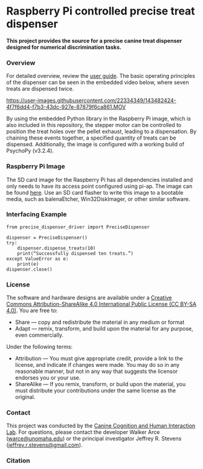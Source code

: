 # Raspberry Pi controlled precise treat dispenser
**This project provides the source for a precise canine treat dispenser designed for numerical discrimination tasks.**

### Overview
For detailed overview, review the [user guide](https://github.com/unl-cchil/canine_precise_dispenser/blob/main/documentation/user_guide/unl_cchil_precise_dispenser_guide.pdf).  The basic operating principles of the dispenser can be seen in the embedded video below, where seven treats are dispensed twice.

https://user-images.githubusercontent.com/22334349/143482424-4f7f6dd4-f7b3-43dc-927e-87879f6ca861.MOV

By using the embedded Python library in the Raspberry Pi image, which is also included in this repository, the stepper motor can be controlled to position the treat holes over the pellet exhaust, leading to a dispensation.  By chaining these events together, a specified quantity of treats can be dispensed.  Additionally, the image is configured with a working build of PsychoPy (v3.2.4).

### Raspberry Pi Image
The SD card image for the Raspberry Pi has all dependencies installed and only needs to have its access point configured using pi-ap.  The image can be found [here](https://drive.google.com/file/d/1r1gbtBNyjnHum-6QpTX6uGOvL8lcQ7Pt/view?usp=sharing).  Use an SD card flasher to write this image to a bootable media, such as balenaEtcher, Win32DiskImager, or other similar software.

### Interfacing Example
```
from precise_dispenser_driver import PreciseDispenser

dispenser = PreciseDispenser()
try:
	dispenser.dispense_treats(10)
	print(“Successfully dispensed ten treats.”)
except ValueError as e:
	print(e)
dispenser.close()
```

### License

The software and hardware designs are available under a [Creative Commons Attribution-ShareAlike 4.0 International Public License (CC BY-SA 4.0)](https://creativecommons.org/licenses/by-sa/4.0/). You are free to:

* Share — copy and redistribute the material in any medium or format
* Adapt — remix, transform, and build upon the material for any purpose, even commercially. 

Under the following terms:

* Attribution — You must give appropriate credit, provide a link to the license, and indicate if changes were made. You may do so in any reasonable manner, but not in any way that suggests the licensor endorses you or your use.
* ShareAlike — If you remix, transform, or build upon the material, you must distribute your contributions under the same license as the original. 


### Contact

This project was conducted by the [Canine Cognition and Human Interaction Lab](https://dogcog.unl.edu). For questions, please contact the developer Walker Arce (warce@unomaha.edu) or the principal investigator Jeffrey R. Stevens (jeffrey.r.stevens@gmail.com).

### Citation
